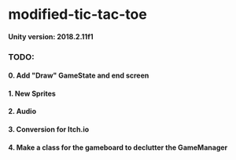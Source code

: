 # modified-tic-tac-toe

#### Unity version: 2018.2.11f1

### TODO:
#### 0. Add "Draw" GameState and end screen
#### 1. New Sprites
#### 2. Audio
#### 3. Conversion for Itch.io
#### 4. Make a class for the gameboard to declutter the GameManager